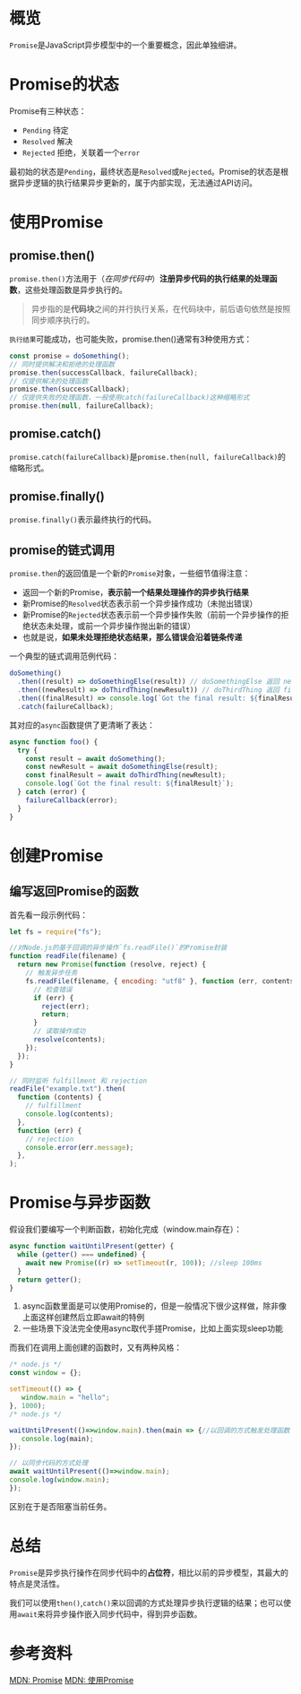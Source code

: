 # 概览

`Promise`是JavaScript异步模型中的一个重要概念，因此单独细讲。

# Promise的状态

Promise有三种状态：

- `Pending` 待定
- `Resolved` 解决
- `Rejected` 拒绝，关联着一个`error`

最初始的状态是`Pending`，最终状态是`Resolved`或`Rejected`。Promise的状态是根据异步逻辑的执行结果异步更新的，属于内部实现，无法通过API访问。

# 使用Promise

## promise.then()

`promise.then()`方法用于（_在同步代码中_）**注册异步代码的执行结果的处理函数**，这些处理函数是异步执行的。

> 异步指的是**代码块**之间的并行执行关系，在代码块中，前后语句依然是按照同步顺序执行的。

`执行结果`可能成功，也可能失败，promise.then()通常有3种使用方式：

```javascript
const promise = doSomething();
// 同时提供解决和拒绝的处理函数
promise.then(successCallback, failureCallback);
// 仅提供解决的处理函数
promise.then(successCallback);
// 仅提供失败的处理函数，一般使用catch(failureCallback)这种缩略形式
promise.then(null, failureCallback);
```

## promise.catch()

`promise.catch(failureCallback)`是`promise.then(null, failureCallback)`的缩略形式。

## promise.finally()

`promise.finally()`表示最终执行的代码。

## promise的链式调用

`promise.then`的返回值是一个新的`Promise`对象，一些细节值得注意：

- 返回一个新的Promise，**表示前一个结果处理操作的异步执行结果**
- 新Promise的`Resolved`状态表示前一个异步操作成功（未抛出错误）
- 新Promise的`Rejected`状态表示前一个异步操作失败（前前一个异步操作的拒绝状态未处理，或前一个异步操作抛出新的错误）
- 也就是说，**如果未处理拒绝状态结果，那么错误会沿着链条传递**

一个典型的链式调用范例代码：

```javascript
doSomething()
  .then((result) => doSomethingElse(result)) // doSomethingElse 返回 newResult
  .then((newResult) => doThirdThing(newResult)) // doThirdThing 返回 finalResult
  .then((finalResult) => console.log(`Got the final result: ${finalResult}`))
  .catch(failureCallback);
```

其对应的`async`函数提供了更清晰了表达：

```javascript
async function foo() {
  try {
    const result = await doSomething();
    const newResult = await doSomethingElse(result);
    const finalResult = await doThirdThing(newResult);
    console.log(`Got the final result: ${finalResult}`);
  } catch (error) {
    failureCallback(error);
  }
}
```

# 创建Promise

## 编写返回Promise的函数

首先看一段示例代码：

```javascript
let fs = require("fs");

//对Node.js的基于回调的异步操作`fs.readFile()`的Promise封装
function readFile(filename) {
  return new Promise(function (resolve, reject) {
    // 触发异步任务
    fs.readFile(filename, { encoding: "utf8" }, function (err, contents) {
      // 检查错误
      if (err) {
        reject(err);
        return;
      }
      // 读取操作成功
      resolve(contents);
    });
  });
}

// 同时监听 fulfillment 和 rejection
readFile("example.txt").then(
  function (contents) {
    // fulfillment
    console.log(contents);
  },
  function (err) {
    // rejection
    console.error(err.message);
  },
);
```

# Promise与异步函数

假设我们要编写一个判断函数，初始化完成（window.main存在）：

```js
async function waitUntilPresent(getter) {
  while (getter() === undefined) {
    await new Promise((r) => setTimeout(r, 100)); //sleep 100ms
  }
  return getter();
}
```

1. async函数里面是可以使用Promise的，但是一般情况下很少这样做，除非像上面这样创建然后立即await的特例
2. 一些场景下没法完全使用async取代手搓Promise，比如上面实现sleep功能

而我们在调用上面创建的函数时，又有两种风格：

```js
/* node.js */
const window = {};

setTimeout(() => {
   window.main = "hello";
}, 1000);
/* node.js */

waitUntilPresent(()=>window.main).then(main => {//以回调的方式触发处理函数
   console.log(main);
});

// 以同步代码的方式处理
await waitUntilPresent(()=>window.main);
console.log(window.main);
});
```

区别在于是否阻塞当前任务。

# 总结

`Promise`是异步执行操作在同步代码中的**占位符**，相比以前的异步模型，其最大的特点是灵活性。

我们可以使用`then()`,`catch()`来以回调的方式处理异步执行逻辑的结果；也可以使用`await`来将异步操作嵌入同步代码中，得到异步函数。

# 参考资料

[MDN: Promise](https://developer.mozilla.org/zh-CN/docs/Web/JavaScript/Reference/Global_Objects/Promise)
[MDN: 使用Promise](https://developer.mozilla.org/zh-CN/docs/Web/JavaScript/Guide/Using_promises)
